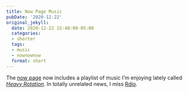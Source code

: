 ```yaml
---
title: Now Page Music
pubDate: '2020-12-22'
original_jekyll:
  date: 2020-12-22 15:48:00-05:00
  categories:
  - shorter
  tags:
  - music
  - nownownow
  format: short
---
```


The [now page](/now#music-) now includes a playlist of music I’m enjoying lately called *[Heavy Rotation](https://music.apple.com/us/playlist/heavy-rotation/pl.u-vvRNDtBrg68)*. In totally unrelated news, I miss [Rdio](https://www.theverge.com/2015/11/17/9750890/rdio-shutdown-pandora).